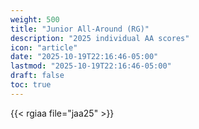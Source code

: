 ```yaml
---
weight: 500
title: "Junior All-Around (RG)"
description: "2025 individual AA scores"
icon: "article"
date: "2025-10-19T22:16:46-05:00"
lastmod: "2025-10-19T22:16:46-05:00"
draft: false
toc: true
---
```


{{< rgiaa file="jaa25" >}}